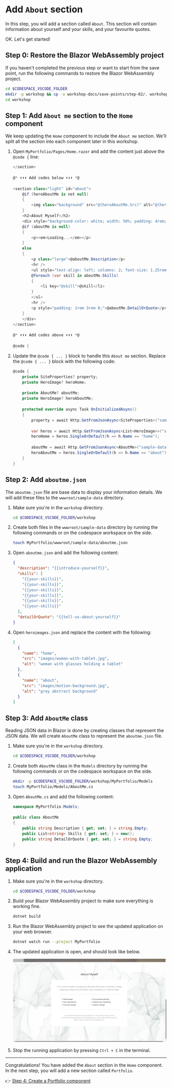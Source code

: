 # Add `About` section

In this step, you will add a section called `About`. This section will contain information about yourself and your skills, and your favourite quotes.

OK. Let's get started!

## Step 0: Restore the Blazor WebAssembly project

If you haven't completed the previous step or want to start from the save point, run the following commands to restore the Blazor WebAssembly project.

```bash
cd $CODESPACE_VSCODE_FOLDER
mkdir -p workshop && cp -a workshop-docs/save-points/step-02/. workshop/
cd workshop
```

## Step 1: Add `About me` section to the `Home` component

We keep updating the `Home` component to include the `About me` section. We'll split all the section into each component later in this workshop.

1. Open `MyPortfolio/Pages/Home.razor` and add the content just above the `@code {` line:

    ```csharp
    </section>
    
    @* ⬇️⬇️⬇️ Add codes below ⬇️⬇️⬇️ *@
    
    <section class="light" id="about">
        @if (heroAboutMe is not null)
        {
            <img class="background" src="@(heroAboutMe.Src)" alt="@(heroAboutMe.Alt)" />
        }
        <h2>About Myself</h2>
        <div style="background-color: white; width: 50%; padding: 4rem; margin: 3rem auto; text-align: center;">
        @if (aboutMe is null)
        {
            <p><em>Loading...</em></p>
        }
        else
        {
            <p class="large">@aboutMe.Description</p>
            <hr />
            <ul style="text-align: left; columns: 2; font-size: 1.25rem; margin: 2rem 3rem; gap: 3rem;">
            @foreach (var skill in aboutMe.Skills)
            {
                <li key="@skill">@skill</li>
            }
            </ul>
            <hr />
            <p style="padding: 1rem 3rem 0;">@aboutMe.DetailOrQuote</p>
        }
        </div>
    </section>
    
    @* ⬆️⬆️⬆️ Add codes above ⬆️⬆️⬆️ *@
    
    @code {
    ```

1. Update the `@code { ... }` block to handle this `About me` section. Replace the `@code { ... }` block with the following code:

    ```csharp
    @code {
        private SiteProperties? property;
        private HeroImage? heroHome;

        private AboutMe? aboutMe;
        private HeroImage? heroAboutMe;
    
        protected override async Task OnInitializedAsync()
        {
            property = await Http.GetFromJsonAsync<SiteProperties>("sample-data/siteproperties.json");
    
            var heros = await Http.GetFromJsonAsync<List<HeroImage>>("sample-data/heroimages.json");
            heroHome = heros.SingleOrDefault(h => h.Name == "home");

            aboutMe = await Http.GetFromJsonAsync<AboutMe>("sample-data/aboutme.json");
            heroAboutMe = heros.SingleOrDefault(h => h.Name == "about");
        }
    }
    ```

## Step 2: Add `aboutme.json`

The `aboutme.json` file are base data to display your information details. We will add these files to the `wwwroot/sample-data` directory.

1. Make sure you're in the `workshop` directory.

    ```bash
    cd $CODESPACE_VSCODE_FOLDER/workshop
    ```

1. Create both files in the `wwwroot/sample-data` directory by running the following commands or on the codespace workspace on the side.

    ```bash
    touch MyPortfolio/wwwroot/sample-data/aboutme.json
    ```

1. Open `aboutme.json` and add the following content:

    ```json
    {
      "description": "{{introduce-yourself}}",
      "skills": [
        "{{your-skills}}",
        "{{your-skills}}",
        "{{your-skills}}",
        "{{your-skills}}",
        "{{your-skills}}",
        "{{your-skills}}"
      ],
      "detailOrQuote": "{{tell-us-about-yourself}}"
    }
    ```

1. Open `heroimages.json` and replace the content with the following:

    ```json
    [
      {
        "name": "home",
        "src": "images/woman-with-tablet.jpg",
        "alt": "woman with glasses holding a tablet"
      },
      {
        "name": "about",
        "src": "images/motion-background.jpg",
        "alt": "gray abstract background"
      }
    ]
    ```

## Step 3: Add `AboutMe` class

Reading JSON data in Blazor is done by creating classes that represent the JSON data. We will create `AboutMe` class to represent the `aboutme.json` file.

1. Make sure you're in the `workshop` directory.

    ```bash
    cd $CODESPACE_VSCODE_FOLDER/workshop
    ```

1. Create both `AboutMe` class in the `Models` directory by running the following commands or on the codespace workspace on the side.

    ```bash
    mkdir -p $CODESPACE_VSCODE_FOLDER/workshop/MyPortfolio/Models
    touch MyPortfolio/Models/AboutMe.cs
    ```

1. Open `AboutMe.cs` and add the following content:

    ```csharp
    namespace MyPortfolio.Models;
    
    public class AboutMe
    {
        public string Description { get; set; } = string.Empty;
        public List<string> Skills { get; set; } = new();
        public string DetailOrQuote { get; set; } = string.Empty;
    }
    ```

## Step 4: Build and run the Blazor WebAssembly application

1. Make sure you're in the `workshop` directory.

    ```bash
    cd $CODESPACE_VSCODE_FOLDER/workshop
    ```

1. Build your Blazor WebAssembly project to make sure everything is working fine.

    ```bash
    dotnet build
    ```

1. Run the Blazor WebAssembly project to see the updated application on your web browser.

    ```bash
    dotnet watch run --project MyPortfolio
    ```

1. The updated application is open, and should look like below.

    ![About page](./images/03-about-component-01.png)

1. Stop the running application by pressing `Ctrl + C` in the terminal.

---

Congratulations! You have added the `About` section in the `Home` component. In the next step, you will add a new section called `Portfolio`.

:point_right: [Step 4: Create a Portfolio component](./04-portfolio-component.md)
